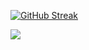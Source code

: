 [![GitHub Streak](https://github-readme-streak-stats.herokuapp.com?user=mohammad-anar&theme=dark&hide_border=true&date_format=M%20j%5B%2C%20Y%5D)](https://git.io/streak-stats)

![](http://github-profile-summary-cards.vercel.app/api/cards/profile-details?username=mohammad-anar&theme=aura_dark)